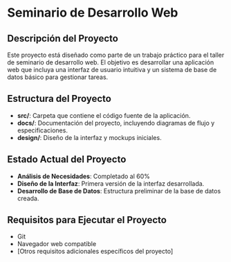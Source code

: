 # Seminario de Desarrollo Web

## Descripción del Proyecto
Este proyecto está diseñado como parte de un trabajo práctico para el taller de seminario de desarrollo web. El objetivo es desarrollar una aplicación web que incluya una interfaz de usuario intuitiva y un sistema de base de datos básico para gestionar tareas.

## Estructura del Proyecto
- **src/**: Carpeta que contiene el código fuente de la aplicación.
- **docs/**: Documentación del proyecto, incluyendo diagramas de flujo y especificaciones.
- **design/**: Diseño de la interfaz y mockups iniciales.

## Estado Actual del Proyecto
- **Análisis de Necesidades**: Completado al 60%
- **Diseño de la Interfaz**: Primera versión de la interfaz desarrollada.
- **Desarrollo de Base de Datos**: Estructura preliminar de la base de datos creada.

## Requisitos para Ejecutar el Proyecto
- Git
- Navegador web compatible
- [Otros requisitos adicionales específicos del proyecto]


